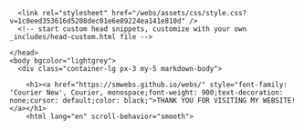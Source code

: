 

      

      

<html lang="en-US">
    <head>
      <meta charset="UTF-8" />
      <meta http-equiv="X-UA-Compatible" content="IE=edge" />
      <meta name="viewport" content="width=device-width, initial-scale=1" />
  
  <!-- Begin Jekyll SEO tag v2.8.0 -->
  <title>S.M. WEBS</title>
  <meta name="generator" content="Jekyll v3.9.3" />
  <meta property="og:title" content="webs" />
  <meta property="og:locale" content="en_US" />
  <meta name="description" content="JAI SHREE RAM" />
  <meta property="og:description" content="JAI SHREE RAM" />
  <link rel="canonical" href="https://smwebs.github.io/webs/" />
  <meta property="og:url" content="https://smwebs.github.io/webs/" />
  <meta property="og:site_name" content="webs" />
  <meta property="og:type" content="website" />
  <meta name="twitter:card" content="summary" />
  <meta property="twitter:title" content="webs" />
  <script type="application/ld+json">
  {"@context":"https://schema.org","@type":"WebSite","description":"JAI SHREE RAM","headline":"webs","name":"webs","url":"https://smwebs.github.io/webs/"}</script>
  <!-- End Jekyll SEO tag -->
  
      <link rel="stylesheet" href="/webs/assets/css/style.css?v=1c0eed353616d5208dec01e6e89224ea141e810d" />
      <!-- start custom head snippets, customize with your own _includes/head-custom.html file -->
  
  <!-- Setup Google Analytics -->
  
  
  
  <!-- You can set your favicon here -->
  <!-- link rel="shortcut icon" type="image/x-icon" href="/webs/favicon.ico" -->
  
  <!-- end custom head snippets -->
  
    </head>
    <body bgcolor="lightgrey">
      <div class="container-lg px-3 my-5 markdown-body">
        
        <h1><a href="https://smwebs.github.io/webs/" style="font-family: 'Courier New', Courier, monospace;font-weight: 900;text-decoration: none;cursor: default;color: black;">THANK YOU FOR VISITING MY WEBSITE!</a></h1>
        <html lang="en" scroll-behavior="smooth">
  <head>
      <meta charset="UTF-8" />
      <meta name="viewport" content="width=device-width, initial-scale=1.0" />
      <title>S.M. WEBS</title>
      <link rel="stylesheet" href="https://cdnjs.cloudflare.com/ajax/libs/font-awesome/6.4.2/css/all.min.css" />
      <style>
          .h1{
              text-decoration: underline;
              font-family: Georgia, 'Times New Roman', Times, serif;
              font-size: larger;
              font-weight: 900;
          }
  .flex{
    display: flex;
  }
          .btn{
              border-radius: 10px;
              font-size: larger;
              font-family: cursive;
              font-weight: 900;
              font-style: italic;
              background-color: black;
              color: orangered;
          }
          .dark-mode{
              background-color:#100101;
              color:white;
          }
          .yellow-mode{
              background-color: yellow;
              color: blue;
          }
          .nav{
              background-color: black;
              height: 300px;
              border-radius: 10px;
              border-color: aqua;
              width: 399px    ;
              color: white;
          }
          .aqua{
              color: aqua;
          }
          .div{
              display: flex;
          }
  
          .nav2{
              background-color: #212121;
              color: purple;
              border-radius: 1000px;
              height: 250px;
              width: 700px;
          }
          .id{
              background-color: #212121;
              color: #bb86fc;
              height: 150px;
              width: 399px;
              border-radius: 10px;
              border-color: aqua;
              font-family: 'Gill Sans', 'Gill Sans MT', Calibri, 'Trebuchet MS', sans-serif;
              font-weight: 900;
              font-size: xx-large;
          }
          .about:hover{
              color:#bb86fc;
              text-decoration: underline;
              background-color: green;
              
          }
          .about{
              color: white;
              cursor: pointer;
          }
          .submit:hover{
          background-color:lightgreen;
          color:black;
          }
          .home{
            font-size: xx-large;
            font-weight: 900;
            font-family: cursive;
            cursor: default;
          }
          .hover:hover{
            background-color: aqua;
            color: black;
          }
      </style>
  </head>
  <body bgcolor="lightgrey">
    <a name="arrow"></a>
        <H1>You are the visitor number:</H1>    
        <!-- hitwebcounter Code START -->
  <a href="https://www.hitwebcounter.com" target="_blank">
      <img src="https://hitwebcounter.com/counter/counter.php?page=9545262&style=0032&nbdigits=5&type=page&initCount=0" title="Counter Widget" Alt="Visit counter For Websites"   border="0" /></a>   
       <button onclick="myFunction()" style="color: transparent;background-color: black;border-radius: 99px;float:right;background-color: black;color: black;">w</button> &nbsp;&nbsp;  <button onclick="yourFunction()" style="color: transparent;background-color: yellow;border-radius: 99px;float: right;">w</button>
      <script>
          function myFunction() {
              var element = document.body;
              element.classList.toggle("dark-mode")
          }
          function yourFunction() {
              var element = document.body;
              element.classList.toggle("yellow-mode")
          }
      </script><hr size="10px" />
      <marquee behavior="" direction="left" style="color: #bb86fc;background-color: #212121;width: 890px;border-radius: 5px;">
  Hello! I am Shivansh.I am from Bihar, India and I am currently living in Uttar Pradesh.
  I am 12 year old.I started coding in June, 2023.I have made many projects which will be linked soon to this website.
  I am a HTML &amp; CSS programmer.
          </marquee>
      <hr size="10px" />
      <button style="background-color:lightslategray">ABOUT</button>
      <button style="background-color:lightslategray">BUSINESS</button>
      <button style="background-color:lightslategray">FEEDBACK</button>
      <button style="background-color:lightslategray">CODING</button>
      <button style="background-color:lightslategray">PROGRAMMING</button>
      <button style="background-color:lightslategray">S.M.</button>
      <button style="background-color:lightslategray">SOFTWARES</button>
      <button style="background-color:lightslategray">YOUNG</button>
      <button style="background-color:lightslategray">COMPUTER EXPERT</button>
      <hr size="10px" />
      <div id="navbar" style="border-radius: 10px;display:block;background-color:#212121; height:60px;margin-right: 2px;margin-left: 2px; text-align:center;padding-top: 0.5cm;font-family:  'Poppins', sans-serif; ">
            <a href="#about" style="cursor: pointer;">    <button class="about" style="background-color: transparent;border-color: transparent;font-size: large;
          ;;">About Me</button></a>
          <a href="#business"><button class="about" style="background-color: transparent;border-color: transparent;font-size: large;cursor: pointer;">Business</button></a>
          <a href="#coding"><button class="about" style="background-color: transparent;border-color: transparent;font-size: large;">Coding</button></a>
      </div><br /><br /><br /><br /><marquee width="100%" behavior="alternate" bgcolor="lightyellow" style="text-decoration:underline;border-radius:10px">&gt;--S.M. WEBS--&lt;</marquee><hr />
      
      <div class="flex"><nav class="id">=&gt;Developer <br />
                      =&gt;Designer
                   <br />
                      =&gt;Coder</nav>
      </div>
      <hr /><hr>
      <fieldset style="width: 50px;border-radius: 10px;" class="hover">
      <h1 class="home"><U>Ho</U>me</h1>
      </fieldset>
      <hr><hr>
          <br />
          <a name="about">
      <h1 align="center" class="h1">|ABOUT||ME|</h1> 
      <p style="text-align: center;font-style:italic;">I am Shivansh Mishra</p>
          <p style="text-align: center">I am a Computer/Coding expert</p>
          <p style="text-align:center;font-style:italic;">I am 12yrs old</p>
          <p style="text-align: center">I am from Bihar</p>
          <p style="text-align: center;font-style:italic;">I am in Class8</p><hr size="10px" />
              <details type="disc">
                  <summary style="text-align: right;color:firebrick;font-size: larger;font-family: 'Courier New', Courier, monospace;font-weight: 900;">HOW I DO CODING?(Click)</summary>
                   <p style="text-align: right;font-size: large;font-family: 'Courier New', Courier, monospace;font-weight: 900;">I am a HTML/CSS programmer.I do coding most likely everyday.Coding is my passion/hobby</p><br />
                   <p style="text-align: right;font-size: large;font-family: 'Courier New', Courier, monospace;font-weight: 900;">I use<mark style="color:darkred">Visual Studio Code Editor</mark> for coding</p><br />
                   <p style="text-align: right;font-size: large;font-family: 'Courier New', Courier, monospace;font-weight: 900;">I use Windows11 Home for coding</p>
                   </details>
                   <hr />
                   <div align="center">
                      <button class="btn">My Blog:</button><br /><br />
                      <div class="navbar" style="border-radius: 10px;padding: 3%;padding-top: 0.5cm;color: white;background-color: black">
                          <p style="font-family:system-ui, -apple-system, BlinkMacSystemFont, 'Segoe UI', Roboto, Oxygen, Ubuntu, Cantarell, 'Open Sans', 'Helvetica Neue', sans-serif;font-weight: 900;">I will tell my entire journey of programming in this blog.
                      I started coding in June2023.I want to become a software engineer.I am only 12 year old as you know in my description.As you know that this generation is going towards gaming and devices.So,there are 2 types of people who wants to become a software engineer.
                      First, people who don't know even a single thing about devices and programming but still saying that I want to become a software engineer.(btw I was also like that few months earlier.lol)
                  2nd, people who actually wants to become a software engineer and know most of the things in computer.Many talks about computer is done, let's move on to my blog.In sports I like to play Table-Tennis.
                  I am living in my society since 8 years, but didn't went to play in ground ever and also didn't made any friend.As you know that 2020-2021 was the crucial years for us due to Corona.
                  In 2020 I was in class 5th.So, I was not able to even to walk properly because I was just laying on bed,attending classes and watching TV.I started playing in class 6th
                  around October.Everyone was making jokes on me and I had to handle many humiliations as I was not able to walk and run properly.After 5-6 days, I was sick due to Dengue for 25-30 days and admitted also.After that I stopped playing 
                  with my friends.In 2022 my school was reopened so I get chances to improve my physical fitness.In ending of 2022 I started to playing with my friends.I am writing this blog on <b>3 August 2023</b>
                  and my physical fitness is very good right now:)</p><i class="fa-regular fa-face-smile fa-fade fa-2xl"></i></div>
                          <hr size="20px" />
                   </div>
                   <a name="coding">
                   <div class="div">
                   <nav class="nav"><center><br />
                      <h1><u>HTML-CLEARED</u><br /></h1>
                  <p>
                      <b style="color: aqua;" class="aqua">1:</b>Making Registration Forms <br />
                     <b class="aqua">2:</b> Making Animations <br />
                      <b class="aqua">3:</b>Making Dark/Any Color Mode Toggle Button <br />   
                      <br />
                             </p></center></nav> &nbsp;&nbsp;&nbsp;&nbsp;&nbsp;&nbsp;
                   <nav class="nav"><center><br />
                      <h1><u>CSS AND JAVASCRIPT</u><br /></h1>
                  <p>
                      <b class="aqua">1:</b>All The Properties Of CSS Is Learned <br />
                      <b class="aqua">2:</b>All The Text Formatting, Graphics, Audio, &amp; Video elements Is Learned <br />
                      <b class="aqua">3:</b>Learning Javascript Basics <br />
                      <br />
                      
                  </p>
                  </center></nav><br />
                  &nbsp;&nbsp;&nbsp;&nbsp;&nbsp;&nbsp;
                  <nav class="nav"><center><br />
                      <h1><u>MY PROJECTS</u><br /></h1>
                  <p>
                      <b class="aqua">1:</b>Electric Online Shopping Website <br />
                      <b class="aqua">2:</b>My Own Website <br />
                      <b class="aqua">3:</b>Online Grocery Website <br />
                      <b class="aqua">4:</b>Coding Form <br />
                       <br />
  
                  </p>
                  </center></nav>
                  </div>
                   <hr size="20px" /><center>
                   <nav class="nav2"><br />
                      <h1><u><b>What is coding?</b></u></h1>
                      <br /><center>
                      <p><b>Coding creates a set of instructions for computers to follow. These instructions determine what actions a computer can and cannot take. Coding allows programmers   to build programs, such as websites and apps.
                          If you have to do coding on the top,   learn "HCJ"(HTML, CSS &amp; JAVASCRIPT).
                      </b></p></center>
                   </nav>
                   </center>
                  </a>
                   <hr size="20px" />
                   <div class="flex">
                   <div class="nav"><center>
                    <br />
                      <h1><u>UI/UX DESIGNER</u></h1>
                      <p>
                        <b class="aqua">1:</b>I Am Also An UI/UX Designer <br>
                        <b class="aqua">2:</b>I Have Designed Many UI By Using "Figma" <br>
                        <b class="aqua">3:</b>Orders Are Also Completed By UI Designing
                      </p>
                      </center>
                </div>
                &nbsp;&nbsp;&nbsp;&nbsp;&nbsp;&nbsp;

                   <div class="nav"><center>
                    <br>
                    <h1><u>EXPERIENCE</u></h1>
                    <p>
                        <b class="aqua">1:</b>I Am Designing UI's Since 1.5 Yrs <br>
                        <b class="aqua">2:</b>Designed UI's Of Many Devices Home Page  <br>
                        <b class="aqua">3:</b>Will Post The Projects Soon
                    </p> 
                    </center>
                   </div>
                &nbsp;&nbsp;&nbsp;&nbsp;&nbsp;&nbsp;

                   <div class="nav"><center><br>
                    <h1><u>MY PROJECTS</u></h1>
                    <p>
                        <b class="aqua">1:</b>My Own Website <br>
                        <b class="aqua">2:</b>Instagram Login Page <br>
                        <b class="aqua">3:</b>Windows11 UI <br>
                        <b class="aqua">4:</b>IPhone 14 Plus UI
                    </p>
                   </center></div>
                   </div>
                   <hr size="20px">
                   <center>
                    <nav class="nav2"><br />
                       <h1><u><b>What is UI designing?</b></u></h1>
                       <br /><center>
                       <p><b>
                        User interface (UI) design is likely the first thing you encounter when you use an application or visit a website. User interface design is responsible for a product's appearance, interactivity, usability, behaviour, and overall feel.

                       </b></p></center>
                    </nav>
                    </center>
                   <hr size="20px" />
                   <a name="business">
                   <fieldset style="border-radius: 80px;border-color:darkblue"><h5 style="text-align: center;text-decoration:underline">|BUSINESS|</h5>
                      <h6>IF YOU NEED ANY PROJECT FEEL FREE TO CALL ON[9773774802]</h6> 
                  <h7 style="text-decoration: underline;cursor:pointer">THE CHARGES ARE:</h7>
                  <ul type="disc">
                      <li>FOR STATIC WEBPAGE:70RS</li>
                      <li>FOR DYNAMIC WEBPAGE:150RS</li>
                          <H8 style="text-decoration:underline;cursor:pointer">THE CONTACT IS:</H8>
                      <ul type="disc">
                          <b><li>9773774802</li></b><br />
                          <b><h9>My Youtube Channel:<a href="https://www.youtube.com/channel/UCSjB7NNez6CGy0sdDTV57Bg">https://www.youtube.com/channel/UCSjB7NNez6CGy0sdDTV57Bg</a></h9></b>   <br /><br />            
                  <h9 style="font-style: italic">PLEASE GIVE ME A FEEDBACK</h9><br /><br />
                  <form>
                      <input type="checkbox" value="Yes" />Yes<br /><br />
                      <input type="checkbox" value="No" />No<br />
                  </form>
                          <br />
                  <select>
                      <br />
                      <option value="sad">1 STAR</option>
                      <option value="sad">2 STAR</option>
                      <option value="sad">3 STAR</option>
                      <option value="sad">4 STAR</option>
                      <option value="sad">5 STAR</option><br />
                  </select>
                  <form><br />
                      Feedback:<br />
                      <input type="text" /><br /><br />
                      <input type="radio" value="Other" />Other
                  <br />
                      <br />
                      <input type="submit" value="Submit" class="submit" />
                  </form>
                  <button style="height: 30px;"><a href="#arrow" style="text-decoration: none;color: #100101;cursor: default;"><i class="fa-solid fa-arrow-up fa-xl"></i></a></button>
  </ul></ul>
  
  
        
      
      <script src="https://cdnjs.cloudflare.com/ajax/libs/anchor-js/4.1.0/anchor.min.js" integrity="sha256-lZaRhKri35AyJSypXXs4o6OPFTbTmUoltBbDCbdzegg=" crossorigin="anonymous"></script>
      <script>anchors.add();</script>
    
  </fieldset>
  <hr /><br />
  <i class="fa-brands fa-github fa-2xl"></i>
  <div style="float: right;">
  <i class="fa-brands fa-youtube fa-2xl" style="color: red;"></i>
  <i class="fa-brands fa-whatsapp fa-2xl" style="color: green;fill: green;"></i>
  
  
  
        
      
      <script src="https://cdnjs.cloudflare.com/ajax/libs/anchor-js/4.1.0/anchor.min.js" integrity="sha256-lZaRhKri35AyJSypXXs4o6OPFTbTmUoltBbDCbdzegg=" crossorigin="anonymous"></script>
      <script>anchors.add();</script>
    
  
  
        
      
      <script src="https://cdnjs.cloudflare.com/ajax/libs/anchor-js/4.1.0/anchor.min.js" integrity="sha256-lZaRhKri35AyJSypXXs4o6OPFTbTmUoltBbDCbdzegg=" crossorigin="anonymous"></script>
      <script>anchors.add();</script>
    
  
  
        
      
      <script src="https://cdnjs.cloudflare.com/ajax/libs/anchor-js/4.1.0/anchor.min.js" integrity="sha256-lZaRhKri35AyJSypXXs4o6OPFTbTmUoltBbDCbdzegg=" crossorigin="anonymous"></script>
      <script>anchors.add();</script>
    
  
  
        
      </div>
      <script src="https://cdnjs.cloudflare.com/ajax/libs/anchor-js/4.1.0/anchor.min.js" integrity="sha256-lZaRhKri35AyJSypXXs4o6OPFTbTmUoltBbDCbdzegg=" crossorigin="anonymous"></script>
      <script>anchors.add();</script>
    
  
